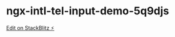 # ngx-intl-tel-input-demo-5q9djs

[Edit on StackBlitz ⚡️](https://stackblitz.com/edit/ngx-intl-tel-input-demo-5q9djs)